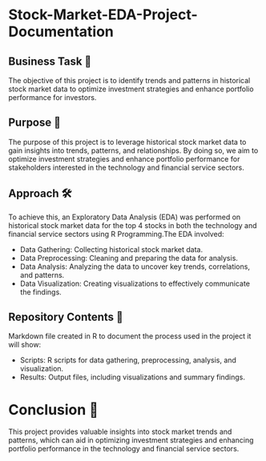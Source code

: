 # Stock-Market-EDA-Project-Documentation

## Business Task 💼
The objective of this project is to identify trends and patterns in historical stock market data to optimize investment strategies and enhance portfolio performance for investors.

## Purpose 🎯
The purpose of this project is to leverage historical stock market data to gain insights into trends, patterns, and relationships. By doing so, we aim to optimize investment strategies and enhance portfolio performance for stakeholders interested in the technology and financial service sectors.

## Approach 🛠️
To achieve this, an Exploratory Data Analysis (EDA) was performed on historical stock market data for the top 4 stocks in both the technology and financial service sectors using R Programming.The EDA involved:
* Data Gathering: Collecting historical stock market data.
* Data Preprocessing: Cleaning and preparing the data for analysis.
* Data Analysis: Analyzing the data to uncover key trends, correlations, and patterns.
* Data Visualization: Creating visualizations to effectively communicate the findings.

## Repository Contents 📁
Markdown file created in R to document the process used in the project it will show:
* Scripts: R scripts for data gathering, preprocessing, analysis, and visualization.
* Results: Output files, including visualizations and summary findings.

# Conclusion 🚀
This project provides valuable insights into stock market trends and patterns, which can aid in optimizing investment strategies and enhancing portfolio performance in the technology and financial service sectors.



